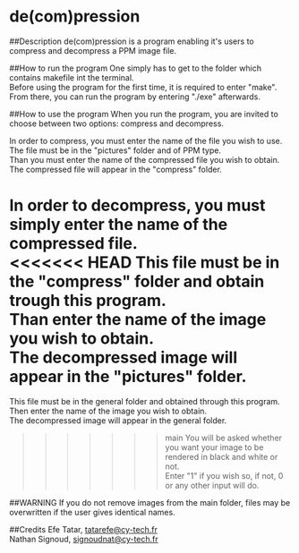 # de(com)pression

##Description
de(com)pression is a program enabling it's users to compress and decompress a PPM image file. 

##How to run the program
One simply has to get to the folder which contains makefile int the terminal.  
Before using the program for the first time, it is required to enter "make".  
From there, you can run the program by entering "./exe" afterwards.  

##How to use the program
When you run the program, you are invited to choose between two options: compress and decompress.  
  
In order to compress, you must enter the name of the file you wish to use.  
The file must be in the "pictures" folder and of PPM type.  
Than you must enter the name of the compressed file you wish to obtain.  
The compressed file will appear in the "compress" folder.  
  
In order to decompress, you must simply enter the name of the compressed file.  
<<<<<<< HEAD
This file must be in the "compress" folder and obtain trough this program.  
Than enter the name of the image you wish to obtain.  
The decompressed image will appear in the "pictures" folder.  
=======
This file must be in the general folder and obtained through this program.  
Then enter the name of the image you wish to obtain.  
The decompressed image will appear in the general folder.  
>>>>>>> main
You will be asked whether you want your image to be rendered in black and white or not.  
Enter "1" if you wish so, if not, 0 or any other input will do.  

##WARNING
If you do not remove images from the main folder, files may be overwritten if the user gives identical names.

##Credits
Efe Tatar, tatarefe@cy-tech.fr  
Nathan Signoud, signoudnat@cy-tech.fr